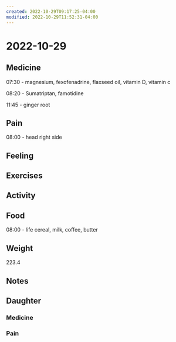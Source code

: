 ```yaml
---
created: 2022-10-29T09:17:25-04:00
modified: 2022-10-29T11:52:31-04:00
---
```


# 2022-10-29

## Medicine

07:30 - magnesium, fexofenadrine, flaxseed oil, vitamin D, vitamin c

08:20 - Sumatriptan, famotidine 

11:45 - ginger root

## Pain

08:00 - head right side

## Feeling


## Exercises


## Activity


## Food

08:00 - life cereal, milk, coffee, butter 

## Weight

223.4

## Notes

## Daughter


### Medicine


### Pain
